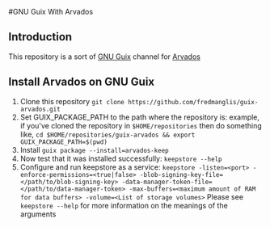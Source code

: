 #GNU Guix With Arvados

## Introduction

This repository is a sort of [GNU Guix](https://www.gnu.org/software/guix/) channel for [Arvados](https://arvados.org/)

## Install Arvados on GNU Guix

1. Clone this repository `git clone https://github.com/fredmanglis/guix-arvados.git`
2. Set GUIX_PACKAGE_PATH to the path where the repository is: example, if you've cloned the repository in `$HOME/repositories` then do something like, `cd $HOME/repositories/guix-arvados && export GUIX_PACKAGE_PATH=$(pwd)`
3. Install `guix package --install=arvados-keep`
4. Now test that it was installed successfully: `keepstore --help`
5. Configure and run keepstore as a service: `keepstore -listen=<port> -enforce-permissions=<true|false> -blob-signing-key-file=</path/to/blob-signing-key> -data-manager-token-file=</path/to/data-manager-token> -max-buffers=<maximum amount of RAM for data buffers> -volume=<List of storage volumes>` Please see `keepstore --help` for more information on the meanings of the arguments

